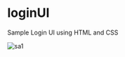 # loginUI

Sample Login UI using HTML and CSS 

![sa1](https://user-images.githubusercontent.com/79301917/141673774-d46b812b-08ca-431f-b36f-4d48da39584f.png)
